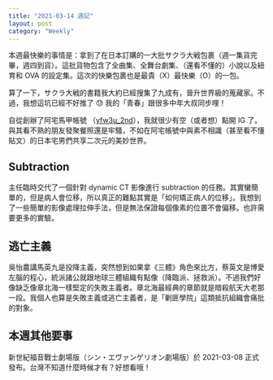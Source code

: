 ```yaml
---
title: "2021-03-14 週記"
layout: post
category: "Weekly"
---
```


本週最快樂的事情是：拿到了在日本訂購的一大批サクラ大戦包裹（週一集貨完畢，週四到貨）。這批貨物包含了全曲集、全舞台劇集、（還看不懂的）小說以及紐育和 OVA 的設定集。這次的快樂包裹也是最貴（X）最快樂（O）的一包。

算了一下，サクラ大戦的書籍我大約已經搜集了九成有，晉升世界級的蒐藏家。不過，我想這坑已經不好推了 😓 我的「青春」跟很多中年大叔同步哩！

自從創辦了阿宅馬甲帳號 （[yfw3u_2nd](https://twitter.com/yfw3u_2nd)），我就很少有空（或者想）點開 IG 了。與其看不熟的朋友發聚餐照還是牢騷，不如在阿宅帳號中與素不相識（甚至看不懂貼文）的日本宅男們共享二次元的美妙世界。

## Subtraction

主任臨時交代了一個針對 dynamic CT 影像進行 subtraction 的任務。其實蠻簡單的，但是病人會位移，所以真正的難點其實是「如何矯正病人的位移」。我想到了一些簡單的影像處理拉伸手法，但是無法保證每個像素的位置不會偏移。也許需要更多的實驗。

## 逃亡主義

吳怡農講馬英九是投降主義，突然想到如果拿《三體》角色來比方，蔡英文是博愛左腦的程心，統派諸公就跟地球三體組織有點像（降臨派、拯救派）。不過我們好像缺乏像章北海一樣堅定的失敗主義者。章北海最經典的章節就是暗殺航天大老那一段。我個人也算是失敗主義或逃亡主義者，是「剿匪學院」這類抵抗組織會痛批的對象。

## 本週其他要事

新世紀福音戰士劇場版（シン・エヴァンゲリオン劇場版）於 2021-03-08 正式發布。台灣不知道什麼時候才有？好想看哦！

